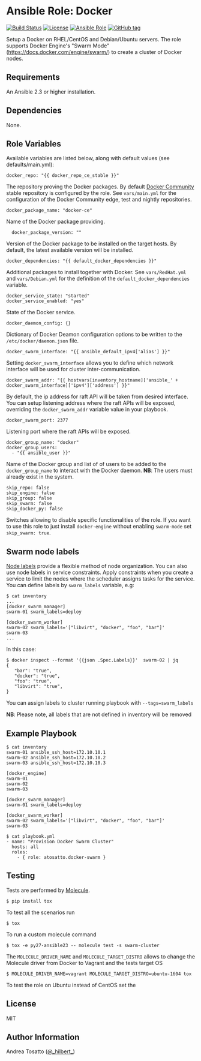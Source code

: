 # Ansible Role: Docker

[![Build Status](https://travis-ci.org/atosatto/ansible-dockerswarm.svg?branch=master)](https://travis-ci.org/atosatto/ansible-dockerswarm)
[![License](https://img.shields.io/badge/license-MIT%20License-brightgreen.svg)](https://opensource.org/licenses/MIT)
[![Ansible Role](http://img.shields.io/badge/galaxy-atosatto.docker--swarm-blue.svg?style=flat-square)](https://galaxy.ansible.com/atosatto/docker-swarm)
[![GitHub tag](https://img.shields.io/github/tag/atosatto/ansible-dockerswarm.svg)](https://github.com/atosatto/ansible-dockerswarm/tags)

Setup a Docker on RHEL/CentOS and Debian/Ubuntu servers.
The role supports Docker Engine's "Swarm Mode" (https://docs.docker.com/engine/swarm/) to create a cluster of Docker nodes.

## Requirements

An Ansible 2.3 or higher installation.

## Dependencies

None.

## Role Variables

Available variables are listed below, along with default values (see defaults/main.yml):

    docker_repo: "{{ docker_repo_ce_stable }}"

The repository proving the Docker packages. By default [Docker Community](https://www.docker.com/docker-community) stable repository is configured by the role. See `vars/main.yml` for the configuration of the Docker Community edge, test and nightly repositories.

    docker_package_name: "docker-ce"

Name of the Docker package providing.

      docker_package_version: ""

Version of the Docker package to be installed on the target hosts. By default, the latest available version will be installed.

    docker_dependencies: "{{ default_docker_dependencies }}"

Additional packages to install together with Docker.
See `vars/RedHat.yml` and `vars/Debian.yml` for the definition of the `default_docker_dependencies` variable.

    docker_service_state: "started"
    docker_service_enabled: "yes"

State of the Docker service.

    docker_daemon_config: {}

Dictionary of Docker Deamon configuration options to be written to the `/etc/docker/daemon.json` file.

    docker_swarm_interface: "{{ ansible_default_ipv4['alias'] }}"

Setting `docker_swarm_interface` allows you to define which network interface will be used for cluster inter-communication.

    docker_swarm_addr: "{{ hostvars[inventory_hostname]['ansible_' + docker_swarm_interface]['ipv4']['address'] }}"

By default, the ip address for raft API will be taken from desired interface.
You can setup listening address where the raft APIs will be exposed, overriding
the `docker_swarm_addr` variable value in your playbook.

    docker_swarm_port: 2377

Listening port where the raft APIs will be exposed.

    docker_group_name: "docker"
    docker_group_users:
      - "{{ ansible_user }}"

Name of the Docker group and list of of users to be added to the `docker_group_name` to interact with the Docker daemon.
**NB**: The users must already exist in the system.

    skip_repo: false
    skip_engine: false
    skip_group: false
    skip_swarm: false
    skip_docker_py: false

Switches allowing to disable specific functionalities of the role.
If you want to use this role to just install `docker-engine` without enabling `swarm-mode` set `skip_swarm: true`.

Swarm node labels
-----------------

[Node labels](https://docs.docker.com/engine/swarm/manage-nodes/#add-or-remove-label-metadata) provide a
flexible method of node organization. You can also use node labels in service constraints.
Apply constraints when you create a service to limit the nodes where the scheduler assigns tasks for the service.
You can define labels by `swarm_labels` variable, e.g:

    $ cat inventory
    ...
    [docker_swarm_manager]
    swarm-01 swarm_labels=deploy

    [docker_swarm_worker]
    swarm-02 swarm_labels='["libvirt", "docker", "foo", "bar"]'
    swarm-03
    ...

In this case:

    $ docker inspect --format '{{json .Spec.Labels}}'  swarm-02 | jq
    {
       "bar": "true",
       "docker": "true",
       "foo": "true",
       "libvirt": "true",
    }

You can assign labels to cluster running playbook with `--tags=swarm_labels`

**NB**: Please note, all labels that are not defined in inventory will be removed

## Example Playbook

    $ cat inventory
    swarm-01 ansible_ssh_host=172.10.10.1
    swarm-02 ansible_ssh_host=172.10.10.2
    swarm-03 ansible_ssh_host=172.10.10.3

    [docker_engine]
    swarm-01
    swarm-02
    swarm-03

    [docker_swarm_manager]
    swarm-01 swarm_labels=deploy

    [docker_swarm_worker]
    swarm-02 swarm_labels='["libvirt", "docker", "foo", "bar"]'
    swarm-03

    $ cat playbook.yml
    - name: "Provision Docker Swarm Cluster"
      hosts: all
      roles:
        - { role: atosatto.docker-swarm }

Testing
-------

Tests are performed by [Molecule](http://molecule.readthedocs.org/en/latest/).

    $ pip install tox

To test all the scenarios run

    $ tox

To run a custom molecule command

    $ tox -e py27-ansible23 -- molecule test -s swarm-cluster

The `MOLECULE_DRIVER_NAME` and `MOLECULE_TARGET_DISTRO` allows to change the Molecule driver from Docker to Vagrant and the tests target OS

    $ MOLECULE_DRIVER_NAME=vagrant MOLECULE_TARGET_DISTRO=ubuntu-1604 tox

To test the role on Ubuntu instead of CentOS set the

License
-------

MIT

Author Information
------------------

Andrea Tosatto ([@\_hilbert\_](https://twitter.com/_hilbert_))
